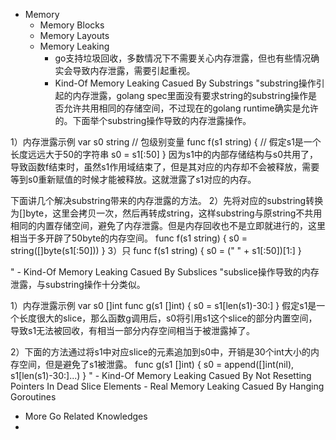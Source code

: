 
  
- Memory
  - Memory Blocks
  - Memory Layouts
  - Memory Leaking
    - go支持垃圾回收，多数情况下不需要关心内存泄露，但也有些情况确实会导致内存泄露，需要引起重视。
    - Kind-Of Memory Leaking Casued By Substrings
"substring操作引起的内存泄露，golang spec里面没有要求string的substring操作是否允许共用相同的存储空间，不过现在的golang runtime确实是允许的。下面举个substring操作导致的内存泄露操作。

1）内存泄露示例
var s0 string  // 包级别变量
func f(s1 string) {
	// 假定s1是一个长度远远大于50的字符串
	s0 = s1[:50]
}
因为s1中的内部存储结构与s0共用了，导致函数f结束时，虽然s1作用域结束了，但是其对应的内存却不会被释放，需要等到s0重新赋值的时候才能被释放。这就泄露了s1对应的内存。

下面讲几个解决substring带来的内存泄露的方法。
2）先将对应的substring转换为[]byte，这里会拷贝一次，然后再转成string，这样substring与原string不共用相同的内置存储空间，避免了内存泄露。但是内存回收也不是立即就进行的，这里相当于多开辟了50byte的内存空间。
func f(s1 string) {
	s0 = string([]byte(s1[:50]))
}
3）只
func f(s1 string) {
	s0 = (" " + s1[:50])[1:]
}

"
    - Kind-Of Memory Leaking Casued By Subslices
"subslice操作导致的内存泄露，与substring操作十分类似。

1）内存泄露示例
var s0 []int
func g(s1 []int) {
	s0 = s1[len(s1)-30:]
}
假定s1是一个长度很大的slice，那么函数g调用后，s0将引用s1这个slice的部分内置空间，导致s1无法被回收，有相当一部分内存空间相当于被泄露掉了。

2）下面的方法通过将s1中对应slice的元素追加到s0中，开销是30个int大小的内存空间，但是避免了s1被泄露。
func g(s1 []int) {
	s0 = append([]int(nil), s1[len(s1)-30:]...)
}
"
    - Kind-Of Memory Leaking Casued By Not Resetting Pointers In Dead Slice Elements
    - Real Memory Leaking Casued By Hanging Goroutines
- More Go Related Knowledges
- 



